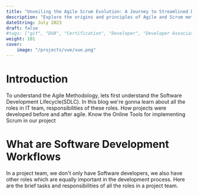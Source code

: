 ```yaml
---
title: "Unveiling the Agile Scrum Evolution: A Journey to Streamlined Development"
description: "Explore the origins and principles of Agile and Scrum methodologies, tracing their evolution from software development to becoming the cornerstones of streamlined project management in the tech industry."
dateString: July 2023
draft: false
#tags: ["git", "DVA", "Certification", "Developer", "Developer Associate"]
weight: 101
cover:
    image: "/projects/vue/vue.png"
---
```


<!-- # Credentials
### 🔗 [Certificate](https://drive.google.com/file/d/1VhFPfb1cc7ORFVqFetCvpiGLPE96ofg4/view?usp=sharing)

### 🔗 [Credly Badge](https://www.credly.com/badges/b08022fe-627a-4b78-8647-b42955f50767/public_url)

### 🎬 [YouTube Video](https://youtu.be/x88k9fuEDuE) -->

# Introduction

To understand the Agile Methodology, lets first understand the Software Development Lifecycle(SDLC). In this blog we're gonna learn about all the roles in IT team, responsibilities of these roles. 
How projects were developed before and after agile.
Know the Online Tools for implementing Scrum in our project

# What are Software Development Workflows

In a project team, we don't only have Software developers, we also have other roles which are equally important in the development process. Here are the brief tasks and responsibilities of all the roles in a project team.
